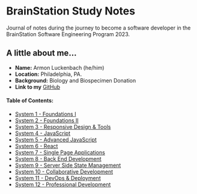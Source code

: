 # BrainStation Study Notes

Journal of notes during the journey to become a software developer in the BrainStation Software Engineering Program 2023.

## A little about me...

- **Name:** Armon Luckenbach (he/him)
- **Location:** Philadelphia, PA.
- **Background:** Biology and Biospecimen Donation
- **Link to my** [GitHub](https://github.com/armonluck)

#### Table of Contents: 

- [System 1 - Foundations I](./content/foundations-1/system1.md)
- [System 2 - Foundations II](./content/foundations-2/system2.md)
- [System 3 - Responsive Design & Tools](./content/responsive-design/system3.md)
- [System 4 - JavaScript](./content/javascript/system4.md)
- [System 5 - Advanced JavaScript](./content/advanced-javascript/system5.md)
- [System 6 - React](./content/react/system6.md)
- [System 7 - Single Page Applications](./content/single-page-apps/system7.md)
- [System 8 - Back End Development](./content/back-end-devop/system8.md)
- [System 9 - Server Side State Management](./content/server-state-mgmt/system9.md)
- [System 10 - Collaborative Development](./content/collab-devop/system10.md)
- [System 11 - DevOps & Deployment](./content/devops-and-deployment/system11.md)
- [System 12 - Professional Development](./content/professional-devop/system12.md)
